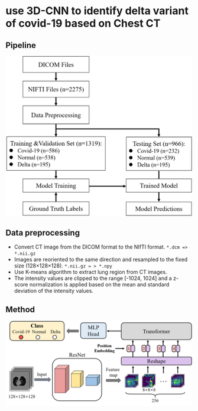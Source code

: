 # use 3D-CNN to identify delta variant of covid-19 based on Chest CT

## Pipeline
![Pipeline](./src/QIMS-22-193-R1-FIG1-5070.png)

## Data preprocessing 
* Convert CT image from the DICOM format to the NIfTI format. `*.dcm => *.nii.gz`
* Images are reoriented to the same direction and resampled to the fixed size (128×128×128).  `*.nii.gz = > *.npy`
* Use K-means algorithm to extract lung region from CT images. 
* The intensity values are clipped to the range [-1024, 1024] and a z-score normalization is applied based on the mean and standard deviation of the intensity values. 
## Method
![Method](./src/QIMS-22-193-R1-FIG3-2546.png)
